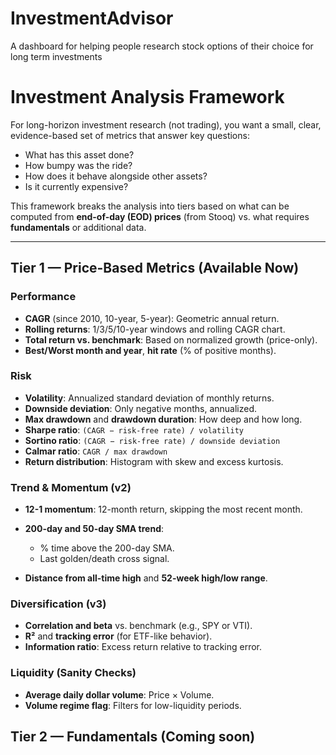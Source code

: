 # InvestmentAdvisor
A dashboard for helping people research stock options of their choice for long term investments

# Investment Analysis Framework

For long-horizon investment research (not trading), you want a small, clear, evidence-based set of metrics that answer key questions:

* What has this asset done?
* How bumpy was the ride?
* How does it behave alongside other assets?
* Is it currently expensive?

This framework breaks the analysis into tiers based on what can be computed from **end-of-day (EOD) prices** (from Stooq) vs. what requires **fundamentals** or additional data.

---

## Tier 1 — Price-Based Metrics (Available Now)

### Performance

* **CAGR** (since 2010, 10-year, 5-year): Geometric annual return.
* **Rolling returns**: 1/3/5/10-year windows and rolling CAGR chart.
* **Total return vs. benchmark**: Based on normalized growth (price-only).
* **Best/Worst month and year**, **hit rate** (% of positive months).

### Risk

* **Volatility**: Annualized standard deviation of monthly returns.
* **Downside deviation**: Only negative months, annualized.
* **Max drawdown** and **drawdown duration**: How deep and how long.
* **Sharpe ratio**: `(CAGR − risk-free rate) / volatility`
* **Sortino ratio**: `(CAGR − risk-free rate) / downside deviation`
* **Calmar ratio**: `CAGR / max drawdown`
* **Return distribution**: Histogram with skew and excess kurtosis.

### Trend & Momentum (v2)

* **12-1 momentum**: 12-month return, skipping the most recent month.
* **200-day and 50-day SMA trend**:

  * % time above the 200-day SMA.
  * Last golden/death cross signal.
* **Distance from all-time high** and **52-week high/low range**.

### Diversification (v3)

* **Correlation and beta** vs. benchmark (e.g., SPY or VTI).
* **R²** and **tracking error** (for ETF-like behavior).
* **Information ratio**: Excess return relative to tracking error.

### Liquidity (Sanity Checks)

* **Average daily dollar volume**: Price × Volume.
* **Volume regime flag**: Filters for low-liquidity periods.

## Tier 2 — Fundamentals (Coming soon)
